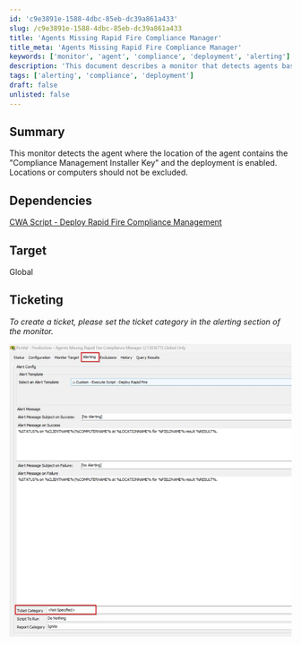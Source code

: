 ```yaml
---
id: 'c9e3891e-1588-4dbc-85eb-dc39a861a433'
slug: /c9e3891e-1588-4dbc-85eb-dc39a861a433
title: 'Agents Missing Rapid Fire Compliance Manager'
title_meta: 'Agents Missing Rapid Fire Compliance Manager'
keywords: ['monitor', 'agent', 'compliance', 'deployment', 'alerting']
description: 'This document describes a monitor that detects agents based on the presence of the "Compliance Management Installer Key" and ensures that deployment is enabled. It highlights the importance of not excluding any locations or computers from this monitoring process.'
tags: ['alerting', 'compliance', 'deployment']
draft: false
unlisted: false
---
```


## Summary

This monitor detects the agent where the location of the agent contains the "Compliance Management Installer Key" and the deployment is enabled. Locations or computers should not be excluded.

## Dependencies

[CWA Script - Deploy Rapid Fire Compliance Management](/docs/3f080b6a-ea0b-43de-a4b0-0595629b7a9c)

## Target

Global

## Ticketing

*To create a ticket, please set the ticket category in the alerting section of the monitor.*

![Image](../../../static/img/docs/c9e3891e-1588-4dbc-85eb-dc39a861a433/image_1.webp)

